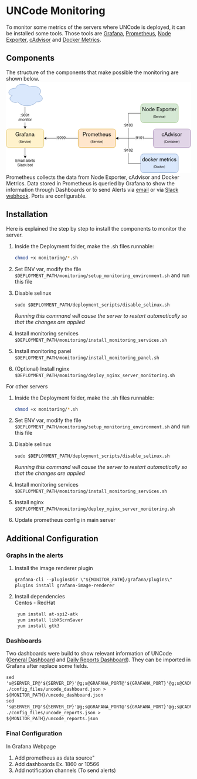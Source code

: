 # UNCode Monitoring

To monitor some metrics of the servers where UNCode is deployed, it can be installed some tools. Those tools are [Grafana](https://grafana.com/), [Prometheus](https://prometheus.io/), [Node Exporter](https://github.com/prometheus/node_exporter), [cAdvisor](https://github.com/google/cadvisor) and [Docker Metrics](https://docs.docker.com/config/daemon/prometheus/).
## Components
The structure of the components that make possible the monitoring are shown below.  
![Monitor Structure](assets/components.png)  
Prometheus collects the data from Node Exporter, cAdvisor and Docker Metrics. Data stored in Prometheus is queried by Grafana to show the information through Dashboards or to send Alerts via [email](https://grafana.com/docs/grafana/latest/alerting/notifications/#email) or via [Slack webhook](https://grafana.com/docs/grafana/latest/alerting/notifications/#slack).
Ports are configurable. 

## Installation 
Here is explained the step by step to install the components to monitor the server. 

1. Inside the Deployment folder, make the .sh files runnable:

   ```bash
   chmod +x monitoring/*.sh
   ```
 
2. Set ENV var, modify the file `$DEPLOYMENT_PATH/monitoring/setup_monitoring_environment.sh` and run this file

3. Disable selinux

   `sudo $DEPLOYMENT_PATH/deployment_scripts/disable_selinux.sh`

   *Running this command will cause the server to restart automatically so that the changes are applied*

4. Install monitoring services `$DEPLOYMENT_PATH/monitoring/install_monitoring_services.sh`
5. Install monitoring panel `$DEPLOYMENT_PATH/monitoring/install_monitoring_panel.sh`
6. (Optional) Install nginx `$DEPLOYMENT_PATH/monitoring/deploy_nginx_server_monitoring.sh`

For other servers

1. Inside the Deployment folder, make the .sh files runnable:

   ```bash
   chmod +x monitoring/*.sh
   ```

2. Set ENV var, modify the file `$DEPLOYMENT_PATH/monitoring/setup_monitoring_environment.sh` and run this file

3. Disable selinux

   `sudo $DEPLOYMENT_PATH/deployment_scripts/disable_selinux.sh`

   *Running this command will cause the server to restart automatically so that the changes are applied*

4. Install monitoring services `$DEPLOYMENT_PATH/monitoring/install_monitoring_services.sh`
5. Install nginx `$DEPLOYMENT_PATH/monitoring/deploy_nginx_server_monitoring.sh`
6. Update prometheus config in main server

## Additional Configuration
### Graphs in the alerts
1. Install the image renderer plugin
    ```
    grafana-cli --pluginsDir \"${MONITOR_PATH}/grafana/plugins\" plugins install grafana-image-renderer
    ```
2. Install dependencies  
   Centos - RedHat
   ```
    yum install at-spi2-atk
    yum install libXScrnSaver
    yum install gtk3
   ```

### Dashboards
Two dashboards were build to show relevant information of UNCode ([General Dashboard](assets/monitoring/uncode_dashboard.json) and [Daily Reports Dashboard](assets/monitoring/uncode_reports.json)). They can be imported in Grafana after replace some fields. 
```
sed 's@SERVER_IP@'${SERVER_IP}'@g;s@GRAFANA_PORT@'${GRAFANA_PORT}'@g;s@CADVISOR_PORT@'${CADVISOR_PORT}'@g;s@DMETRICS_PORT@'${DMETRICS_PORT}'@g' ./config_files/uncode_dashboard.json > ${MONITOR_PATH}/uncode_dashboard.json
sed 's@SERVER_IP@'${SERVER_IP}'@g;s@GRAFANA_PORT@'${GRAFANA_PORT}'@g;s@CADVISOR_PORT@'${CADVISOR_PORT}'@g;s@DMETRICS_PORT@'${DMETRICS_PORT}'@g' ./config_files/uncode_reports.json > ${MONITOR_PATH}/uncode_reports.json
```
### Final Configuration
In Grafana Webpage
1. Add prometheus as data source"
2. Add dashboards Ex. 1860 or 10566
3. Add notification channels (To send alerts)
